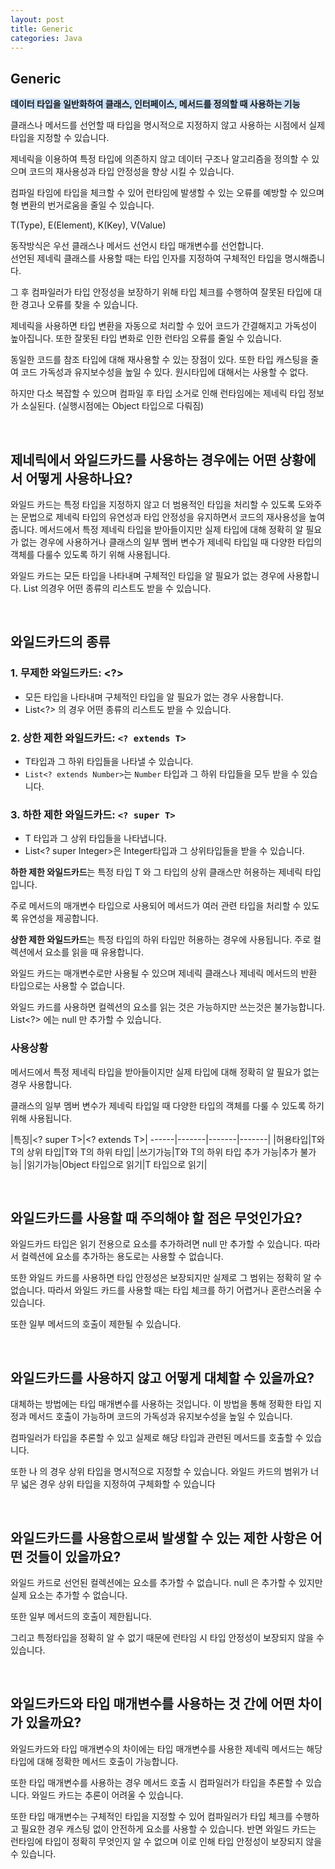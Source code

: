 ```yaml
---
layout: post
title: Generic
categories: Java
---
```


## Generic
<span style="background-color: #D0E4FC">**데이터 타입을 일반화하여 클래스, 인터페이스, 메서드를 정의할 때 사용하는 기능**</span>  

클래스나 메서드를 선언할 때 타입을 명시적으로 지정하지 않고 사용하는 시점에서 실제 타입을 지정할 수 있습니다.    

제네릭을 이용하여 특정 타입에 의존하지 않고 데이터 구조나 알고리즘을 정의할 수 있으며 코드의 재사용성과 타입 안정성을 향상 시킬 수 있습니다.  
  
컴파일 타임에 타입을 체크할 수 있어 런타임에 발생할 수 있는 오류를 예방할 수 있으며 형 변환의 번거로움을 줄일 수 있습니다.


T(Type), E(Element), K(Key), V(Value)

  
동작방식은 우선 클래스나 메서드 선언시 타입 매개변수를 선언합니다.   
선언된 제네릭 클래스를 사용할 때는 타입 인자를 지정하여 구체적인 타입을 명시해줍니다.
  
그 후 컴파일러가 타입 안정성을 보장하기 위해 타입 체크를 수행하여 잘못된 타입에 대한 경고나 오류를 찾을 수 있습니다.
  
제네릭을 사용하면 타입 변환을 자동으로 처리할 수 있어 코드가 간결해지고 가독성이 높아집니다. 또한 잘못된 타입 변화로 인한 런타임 오류를 줄일 수 있습니다.


동일한 코드를 참조 타입에 대해 재사용할 수 있는 장점이 있다. 또한 타입 캐스팅을 줄여 코드 가독성과 유지보수성을 높일 수 있다. 원시타입에 대해서는 사용할 수 없다.

하지만 다소 복잡할 수 있으며 컴파일 후 타입 소거로 인해 런타임에는 제네릭 타입 정보가 소실된다. (실행시점에는 Object 타입으로 다뤄짐)

<br>


## 제네릭에서 와일드카드를 사용하는 경우에는 어떤 상황에서 어떻게 사용하나요? 
와일드 카드는 특정 타입을 지정하지 않고 더 범용적인 타입을 처리할 수 있도록 도와주는 문법으로 제네릭 타입의 유연성과 타입 안정성을 유지하면서 코드의 재사용성을 높여줍니다. 메서드에서 특정 제네릭 타입을 받아들이지만 실제 타입에 대해 정확히 알 필요가 없는 경우에 사용하거나 클래스의 일부 멤버 변수가 제네릭 타입일 때 다양한 타입의 객체를 다룰수 있도록 하기 위해 사용됩니다.

와일드 카드는 모든 타입을 나타내며 구체적인 타입을 알 필요가 없는 경우에 사용합니다. List 의경우 어떤 종류의 리스트도 받을 수 있습니다.


<br>


## 와일드카드의 종류
### 1. 무제한 와일드카드: <?>
 - 모든 타입을 나타내며 구체적인 타입을 알 필요가 없는 경우 사용합니다.
 - List<?> 의 경우 어떤 종류의 리스트도 받을 수 있습니다.

### 2. **상한 제한 와일드카드**: **`<? extends T>`**
 - T타입과 그 하위 타입들을 나타낼 수 있습니다.
- `List<? extends Number>`는 `Number` 타입과 그 하위 타입들을 모두 받을 수 있습니다.

### 3. **하한 제한 와일드카드**: **`<? super T>`**
- T 타입과 그 상위 타입들을 나타냅니다.
- List<? super Integer>은 Integer타입과 그 상위타입들을 받을 수 있습니다.


**하한 제한 와일드카드**는 특정 타입 T 와 그 타입의 상위 클래스만 허용하는 제네릭 타입입니다.

주로 메서드의 매개변수 타입으로 사용되어 메서드가 여러 관련 타입을 처리할 수 있도록 유연성을 제공합니다.

**상한 제한 와일드카드**는 특정 타입의 하위 타입만 허용하는 경우에 사용됩니다. 주로 컬렉션에서 요소를 읽을 때 유용합니다.

와일드 카드는 매개변수로만 사용될 수 있으며 제네릭 클래스나 제네릭 메서드의 반환 타입으로는 사용할 수 없습니다.

와일드 카드를 사용하면 컬렉션의 요소를 읽는 것은 가능하지만 쓰는것은 불가능합니다. List<?> 에는 null 만 추가할 수 있습니다.



### 사용상황

메서드에서 특정 제네릭 타입을 받아들이지만 실제 타입에 대해 정확히 알 필요가 없는 경우 사용합니다.

클래스의 일부 멤버 변수가 제네릭 타입일 때 다양한 타입의 객체를 다룰 수 있도록 하기 위해 사용됩니다.



|특징|<? super T>|<? extends T>|
------|-------|-------|-------|
|허용타입|T와 T의 상위 타입|T와 T의 하위 타입|
|쓰기가능|T와 T의 하위 타입 추가 가능|추가 불가능|
|읽기가능|Object 타입으로 읽기|T 타입으로 읽기|



<br>


## 와일드카드를 사용할 때 주의해야 할 점은 무엇인가요? 
와일드카드 타입은 읽기 전용으로 요소를 추가하려면 null 만 추가할 수 있습니다. 따라서 컬렉션에 요소를 추가하는 용도로는 사용할 수 없습니다.

또한 와일드 카드를 사용하면 타입 안정성은 보장되지만 실제로 그 범위는 정확히 알 수 없습니다. 따라서 와일드 카드를 사용할 때는 타입 체크를 하기 어렵거나 혼란스러울 수 있습니다.

또한 일부 메서드의 호출이 제한될 수 있습니다.


<br>


## 와일드카드를 사용하지 않고 어떻게 대체할 수 있을까요?

대체하는 방법에는 타입 매개변수를 사용하는 것입니다. 이 방법을 통해 정확한 타입 지정과 메서드 호출이 가능하며 코드의 가독성과 유지보수성을 높일 수 있습니다.

컴파일러가 타입을 추론할 수 있고 실제로 해당 타입과 관련된 메서드를 호출할 수 있습니다.

또한 나 의 경우 상위 타입을 명시적으로 지정할 수 있습니다. 와일드 카드의 범위가 너무 넓은 경우 상위 타입을 지정하여 구체화할 수 있습니다


<br>


## 와일드카드를 사용함으로써 발생할 수 있는 제한 사항은 어떤 것들이 있을까요? 
와일드 카드로 선언된 컬렉션에는 요소를 추가할 수 없습니다. null 은 추가할 수 있지만 실제 요소는 추가할 수 없습니다.

또한 일부 메서드의 호출이 제한됩니다.

그리고 특정타입을 정확히 알 수 없기 때문에 런타임 시 타입 안정성이 보장되지 않을 수 있습니다.


<br>


## 와일드카드와 타입 매개변수를 사용하는 것 간에 어떤 차이가 있을까요?
와일드카드와 타입 매개변수의 차이에는 타입 매개변수를 사용한 제네릭 메서드는 해당 타입에 대해 정확한 메서드 호출이 가능합니다.

또한 타입 매개변수를 사용하는 경우 메서드 호출 시 컴파일러가 타입을 추론할 수 있습니다. 와일드 카드는 추론이 어려울 수 있습니다.

또한 타입 매개변수는 구체적인 타입을 지정할 수 있어 컴파일러가 타입 체크를 수행하고 필요한 경우 캐스팅 없이 안전하게 요소를 사용할 수 있습니다. 반면 와일드 카드는 런타임에 타입이 정확히 무엇인지 알 수 없으며 이로 인해 타입 안정성이 보장되지 않을 수 있습니다.


